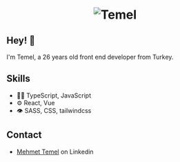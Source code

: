 
<h1 align="center">
  <img src="https://res.cloudinary.com/dv4i7j6jq/image/upload/v1631990376/_3dtext2gif_jbosodrzkauc_tlakon.gif" alt="Temel" />
</h1>

## Hey! 👋
I'm Temel, a 26 years old front end developer from Turkey.

## Skills
- 👨‍💻 TypeScript, JavaScript
- ⚙️ React, Vue
- 👁️ SASS, CSS, tailwindcss


## Contact
- [Mehmet Temel](https://www.linkedin.com/in/mehmet-temel-201bb2ba/) on Linkedin
